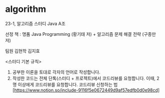 # algorithm
23-1, 알고리즘 스터디 Java A조

선정 책 : 명품 Java Programming (황기태 저) + 알고리즘 문제 해결 전략 (구종만 저)

팀원 김현학 김지효

<스터디 기본 규칙>

1. 공부한 이론을 토대로 각자의 언어로 작성합니다.
2. 작성한 코드는 전체 단톡(스터디 + 프로젝트)에서 코드리뷰를 요청합니다. 이때, 2명 이상에게 코드리뷰를 요청합니다.
코드리뷰 신청하는 법 [https://www.notion.so/include-9116f5e0672449d9af57edfb0d0e98cd]
